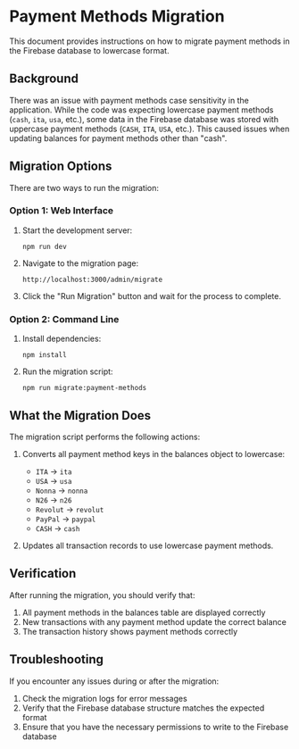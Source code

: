 # Payment Methods Migration

This document provides instructions on how to migrate payment methods in the Firebase database to lowercase format.

## Background

There was an issue with payment methods case sensitivity in the application. While the code was expecting lowercase payment methods (`cash`, `ita`, `usa`, etc.), some data in the Firebase database was stored with uppercase payment methods (`CASH`, `ITA`, `USA`, etc.). This caused issues when updating balances for payment methods other than "cash".

## Migration Options

There are two ways to run the migration:

### Option 1: Web Interface

1. Start the development server:
   ```
   npm run dev
   ```

2. Navigate to the migration page:
   ```
   http://localhost:3000/admin/migrate
   ```

3. Click the "Run Migration" button and wait for the process to complete.

### Option 2: Command Line

1. Install dependencies:
   ```
   npm install
   ```

2. Run the migration script:
   ```
   npm run migrate:payment-methods
   ```

## What the Migration Does

The migration script performs the following actions:

1. Converts all payment method keys in the balances object to lowercase:
   - `ITA` → `ita`
   - `USA` → `usa`
   - `Nonna` → `nonna`
   - `N26` → `n26`
   - `Revolut` → `revolut`
   - `PayPal` → `paypal`
   - `CASH` → `cash`

2. Updates all transaction records to use lowercase payment methods.

## Verification

After running the migration, you should verify that:

1. All payment methods in the balances table are displayed correctly
2. New transactions with any payment method update the correct balance
3. The transaction history shows payment methods correctly

## Troubleshooting

If you encounter any issues during or after the migration:

1. Check the migration logs for error messages
2. Verify that the Firebase database structure matches the expected format
3. Ensure that you have the necessary permissions to write to the Firebase database 